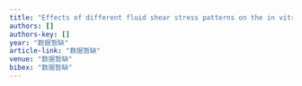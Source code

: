 ```yaml
---
title: "Effects of different fluid shear stress patterns on the in vitro degradation of poly (lactide‐co‐glycolide) acid membranes"
authors: []
authors-key: []
year: "数据暂缺"
article-link: "数据暂缺"
venue: "数据暂缺"
bibex: "数据暂缺"
---
```

